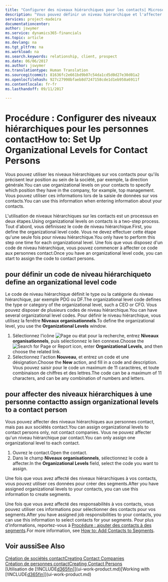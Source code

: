```yaml
---
title: "Configurer des niveaux hiérarchiques pour les contacts| Microsoft Docs"
description: "Vous pouvez définir un niveau hiérarchique et l'affecter à vos contacts pour indiquer leur position au sein de leur société, par exemple, la direction générale."
services: project-madeira
documentationcenter: 
author: jswymer
ms.service: dynamics365-financials
ms.topic: article
ms.devlang: na
ms.tgt_pltfrm: na
ms.workload: na
ms.search.keywords: relationship, client, prospect
ms.date: 06/06/2017
ms.author: jswymer
ms.translationtype: Human Translation
ms.sourcegitcommit: 81636fc2e661bd9b07c54da1cd5d0d27e30d01a2
ms.openlocfilehash: 927c27998bfaeb8d7247158cde1d1eb958a6911f
ms.contentlocale: fr-fr
ms.lasthandoff: 09/11/2017

---
```

# <a name="how-to-set-up-organizational-levels-for-contact-persons"></a><span data-ttu-id="c5bcb-103">Procédure : Configurer des niveaux hiérarchiques pour les personnes contact</span><span class="sxs-lookup"><span data-stu-id="c5bcb-103">How to: Set Up Organizational Levels for Contact Persons</span></span>
<span data-ttu-id="c5bcb-104">Vous pouvez utiliser les niveaux hiérarchiques sur vos contacts pour qu'ils précisent leur position au sein de la société, par exemple, la direction générale.</span><span class="sxs-lookup"><span data-stu-id="c5bcb-104">You can use organizational levels on your contacts to specify which position they have in the company, for example, top management.</span></span> <span data-ttu-id="c5bcb-105">Vous pouvez utiliser ces informations lors de la saisie de données sur vos contacts.</span><span class="sxs-lookup"><span data-stu-id="c5bcb-105">You can use this information when entering information about your contacts.</span></span>

<span data-ttu-id="c5bcb-106">L'utilisation de niveaux hiérarchiques sur les contacts est un processus en deux étapes.</span><span class="sxs-lookup"><span data-stu-id="c5bcb-106">Using organizational levels on contacts is a two-step process.</span></span> <span data-ttu-id="c5bcb-107">Tout d'abord, vous définissez le code de niveau hiérarchique.</span><span class="sxs-lookup"><span data-stu-id="c5bcb-107">First, you define the organizational level code.</span></span> <span data-ttu-id="c5bcb-108">Vous ne devez effectuer cette étape qu'une seule fois pour niveau hiérarchique.</span><span class="sxs-lookup"><span data-stu-id="c5bcb-108">You only have to perform this step one time for each organizational level.</span></span> <span data-ttu-id="c5bcb-109">Une fois que vous disposez d'un code de niveau hiérarchique, vous pouvez commencer à affecter ce code aux personnes contact.</span><span class="sxs-lookup"><span data-stu-id="c5bcb-109">Once you have an organizational level code, you can start to assign the code to contact persons.</span></span>

## <a name="to-define-an-organizational-level-code"></a><span data-ttu-id="c5bcb-110">pour définir un code de niveau hiérarchique</span><span class="sxs-lookup"><span data-stu-id="c5bcb-110">to define an organizational level code</span></span>
<span data-ttu-id="c5bcb-111">Le code de niveau hiérarchique définit le type ou la catégorie du niveau hiérarchique, par exemple PDG ou DF.</span><span class="sxs-lookup"><span data-stu-id="c5bcb-111">The organizational level code defines the type or category of the organizational level, such a CEO  or CFO.</span></span> <span data-ttu-id="c5bcb-112">Vous pouvez disposer de plusieurs codes de niveau hiérarchique.</span><span class="sxs-lookup"><span data-stu-id="c5bcb-112">You can have several organizational level codes.</span></span> <span data-ttu-id="c5bcb-113">Pour définir le niveau hiérarchique, vous utilisez la fenêtre **Niveaux organisationnels**.</span><span class="sxs-lookup"><span data-stu-id="c5bcb-113">To define the organizational level, you use the **Organizational Levels** window.</span></span>

1. <span data-ttu-id="c5bcb-114">Sélectionnez l'icône ![Page ou état pour la recherche](media/ui-search/search_small.png "icône Page ou état pour la recherche"), entrez **Niveaux organisationnels**, puis sélectionnez le lien connexe.</span><span class="sxs-lookup"><span data-stu-id="c5bcb-114">Choose the ![Search for Page or Report](media/ui-search/search_small.png "Search for Page or Report icon") icon, enter **Organizational Levels**, and then choose the related link.</span></span>
2. <span data-ttu-id="c5bcb-115">Sélectionnez l'action **Nouveau**, et entrez un code et une désignation.</span><span class="sxs-lookup"><span data-stu-id="c5bcb-115">Choose the **New** action, and fill in a code and description.</span></span> <span data-ttu-id="c5bcb-116">Vous pouvez saisir pour le code un maximum de 11 caractères, et toute combinaison de chiffres et des lettres.</span><span class="sxs-lookup"><span data-stu-id="c5bcb-116">The code can be a maximum of 11 characters, and can be any combination of numbers and letters.</span></span>

## <a name="to-assign-organizational-levels-to-a-contact-person"></a><span data-ttu-id="c5bcb-117">pour affecter des niveaux hiérarchiques à une personne contact</span><span class="sxs-lookup"><span data-stu-id="c5bcb-117">to assign organizational levels to a contact person</span></span>
<span data-ttu-id="c5bcb-118">Vous pouvez affecter des niveaux hiérarchiques aux personnes contact, mais pas aux sociétés contact.</span><span class="sxs-lookup"><span data-stu-id="c5bcb-118">You can assign organizational levels to contact persons only, not contact companies.</span></span> <span data-ttu-id="c5bcb-119">Vous ne pouvez affecter qu'un niveau hiérarchique par contact.</span><span class="sxs-lookup"><span data-stu-id="c5bcb-119">You can only assign one organizational level to each contact.</span></span>

1. <span data-ttu-id="c5bcb-120">Ouvrez le contact.</span><span class="sxs-lookup"><span data-stu-id="c5bcb-120">Open the contact.</span></span>
2. <span data-ttu-id="c5bcb-121">Dans le champ **Niveaux organisationnels**, sélectionnez le code à affecter.</span><span class="sxs-lookup"><span data-stu-id="c5bcb-121">In the **Organizational Levels** field, select the code you want to assign.</span></span>

<span data-ttu-id="c5bcb-122">Une fois que vous avez affecté des niveaux hiérarchiques à vos contacts, vous pouvez utiliser ces données pour créer des segments.</span><span class="sxs-lookup"><span data-stu-id="c5bcb-122">After you have assigned organizational levels to your contacts, you can use this information to create segments.</span></span>

<span data-ttu-id="c5bcb-123">Une fois que vous avez affecté des responsabilités à vos contacts, vous pouvez utiliser ces informations pour sélectionner des contacts pour vos segments.</span><span class="sxs-lookup"><span data-stu-id="c5bcb-123">After you have assigned job responsibilities to your contacts, you can use this information to select contacts for your segments.</span></span> <span data-ttu-id="c5bcb-124">Pour plus d'informations, reportez-vous à [Procédure : ajouter des contacts à des segments](marketing-add-contact-segment.md).</span><span class="sxs-lookup"><span data-stu-id="c5bcb-124">For more information, see [How to: Add Contacts to Segments](marketing-add-contact-segment.md).</span></span>

## <a name="see-also"></a><span data-ttu-id="c5bcb-125">Voir aussi</span><span class="sxs-lookup"><span data-stu-id="c5bcb-125">See Also</span></span>
[<span data-ttu-id="c5bcb-126">Création de sociétés contact</span><span class="sxs-lookup"><span data-stu-id="c5bcb-126">Creating Contact Companies</span></span>](marketing-create-contact-companies.md)  
[<span data-ttu-id="c5bcb-127">Création de personnes contact</span><span class="sxs-lookup"><span data-stu-id="c5bcb-127">Creating Contact Persons</span></span>](marketing-create-contact-persons.md)  
<span data-ttu-id="c5bcb-128">[Utilisation de [!INCLUDE[d365fin](includes/d365fin_md.md)]](ui-work-product.md)</span><span class="sxs-lookup"><span data-stu-id="c5bcb-128">[Working with [!INCLUDE[d365fin](includes/d365fin_md.md)]](ui-work-product.md)</span></span>  

